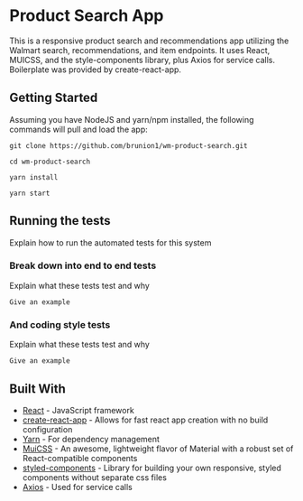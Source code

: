 # Product Search App

This is a responsive product search and recommendations app utilizing the Walmart search, recommendations, and item endpoints.
It uses React, MUICSS, and the style-components library, plus Axios for service calls. Boilerplate was provided by create-react-app.

## Getting Started

Assuming you have NodeJS and yarn/npm installed, the following commands will pull and load the app:

```
git clone https://github.com/brunion1/wm-product-search.git

cd wm-product-search

yarn install

yarn start
```

## Running the tests

Explain how to run the automated tests for this system

### Break down into end to end tests

Explain what these tests test and why

```
Give an example
```

### And coding style tests

Explain what these tests test and why

```
Give an example
```

## Built With

* [React](https://reactjs.org/) - JavaScript framework
* [create-react-app](https://github.com/facebook/create-react-app) - Allows for fast react app creation with no build configuration
* [Yarn](https://yarnpkg.com/en/) - For dependency management
* [MuiCSS](https://www.muicss.com/docs/v1/react/introduction) - An awesome, lightweight flavor of Material with a robust set of React-compatible components
* [styled-components](https://www.styled-components.com/docs/basicsax) - Library for building your own responsive, styled components without separate css files
* [Axios](https://github.com/axios/axios) - Used for service calls
